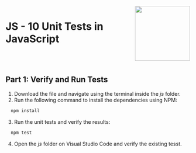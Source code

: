 <img align="right" width="150" height="150" src="https://media-exp1.licdn.com/dms/image/C4E0BAQF7BYCCZt5epw/company-logo_200_200/0?e=2159024400&v=beta&t=qUAFP9bUgBEEXGVQYpUXW1J_OiP8e0r4rFBpqp8OrxA">

# JS - 10 Unit Tests in JavaScript

 <br/>
 <br/>

## Part 1: Verify and Run Tests
1. Download the file and navigate using the terminal inside the *js* folder.
2. Run the following command to install the dependencies using NPM:
 ```bash
   npm install
 ```
3. Run the unit tests and verify the results:
 ```bash
   npm test
 ```
4. Open the *js* folder on Visual Studio Code and verify the existing tesst.
 
